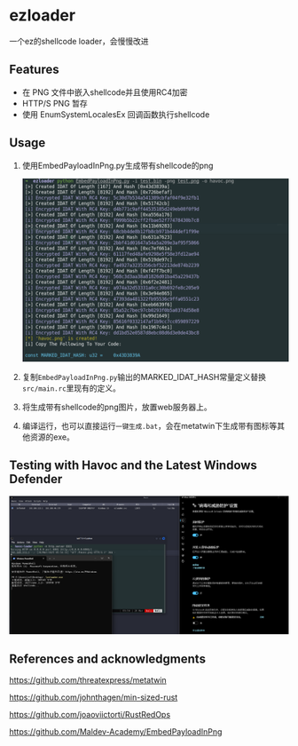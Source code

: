 # ezloader

一个ez的shellcode loader，会慢慢改进

## Features

- 在 PNG 文件中嵌入shellcode并且使用RC4加密
- HTTP/S PNG 暂存
- 使用 EnumSystemLocalesEx 回调函数执行shellcode

## Usage

1. 使用EmbedPayloadInPng.py生成带有shellcode的png

   ![1](img/1.png)

2. 复制`EmbedPayloadInPng.py`输出的MARKED_IDAT_HASH常量定义替换`src/main.rc`里现有的定义。
3. 将生成带有shellcode的png图片，放置web服务器上。
4. 编译运行，也可以直接运行`一键生成.bat`，会在metatwin下生成带有图标等其他资源的exe。

## Testing with Havoc and the Latest Windows Defender

![test](img/test.png)



## References and acknowledgments

https://github.com/threatexpress/metatwin

https://github.com/johnthagen/min-sized-rust

https://github.com/joaoviictorti/RustRedOps

https://github.com/Maldev-Academy/EmbedPayloadInPng